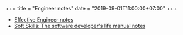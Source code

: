 +++
title = "Engineer notes"
date = "2019-09-01T11:00:00+07:00"
+++

* [Effective Engineer notes](https://gist.github.com/rondy/af1dee1d28c02e9a225ae55da2674a6f)
* [Soft Skills: The software developer's life manual notes](https://github.com/n0ruSh/the-art-of-reading/issues/12)

